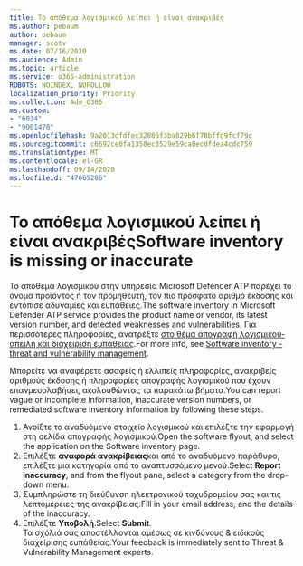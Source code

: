 ```yaml
---
title: Το απόθεμα λογισμικού λείπει ή είναι ανακριβές
ms.author: pebaum
author: pebaum
manager: scotv
ms.date: 07/16/2020
ms.audience: Admin
ms.topic: article
ms.service: o365-administration
ROBOTS: NOINDEX, NOFOLLOW
localization_priority: Priority
ms.collection: Adm_O365
ms.custom:
- "6034"
- "9001470"
ms.openlocfilehash: 9a2013dfdfec32086f3ba029b6f78bffd9fcf79c
ms.sourcegitcommit: c6692ce0fa1358ec3529e59ca0ecdfdea4cdc759
ms.translationtype: MT
ms.contentlocale: el-GR
ms.lasthandoff: 09/14/2020
ms.locfileid: "47665286"
---
```

# <a name="software-inventory-is-missing-or-inaccurate"></a><span data-ttu-id="aedd2-102">Το απόθεμα λογισμικού λείπει ή είναι ανακριβές</span><span class="sxs-lookup"><span data-stu-id="aedd2-102">Software inventory is missing or inaccurate</span></span>

<span data-ttu-id="aedd2-103">Το απόθεμα λογισμικού στην υπηρεσία Microsoft Defender ATP παρέχει το όνομα προϊόντος ή τον προμηθευτή, τον πιο πρόσφατο αριθμό έκδοσης και εντόπισε αδυναμίες και ευπάθειες.</span><span class="sxs-lookup"><span data-stu-id="aedd2-103">The software inventory in Microsoft Defender ATP service provides the product name or vendor, its latest version number, and detected weaknesses and vulnerabilities.</span></span> <span data-ttu-id="aedd2-104">Για περισσότερες πληροφορίες, ανατρέξτε [στο θέμα απογραφή λογισμικού-απειλή και διαχείριση ευπάθειας](https://docs.microsoft.com/windows/security/threat-protection/microsoft-defender-atp/tvm-software-inventory).</span><span class="sxs-lookup"><span data-stu-id="aedd2-104">For more info, see [Software inventory - threat and vulnerability management](https://docs.microsoft.com/windows/security/threat-protection/microsoft-defender-atp/tvm-software-inventory).</span></span>

<span data-ttu-id="aedd2-105">Μπορείτε να αναφέρετε ασαφείς ή ελλιπείς πληροφορίες, ανακριβείς αριθμούς έκδοσης ή πληροφορίες απογραφής λογισμικού που έχουν επανμεσολαβήσει, ακολουθώντας τα παρακάτω βήματα.</span><span class="sxs-lookup"><span data-stu-id="aedd2-105">You can report vague or incomplete information, inaccurate version numbers, or remediated software inventory information by following these steps.</span></span>  

1. <span data-ttu-id="aedd2-106">Ανοίξτε το αναδυόμενο στοιχείο λογισμικού και επιλέξτε την εφαρμογή στη σελίδα απογραφής λογισμικού.</span><span class="sxs-lookup"><span data-stu-id="aedd2-106">Open the software flyout, and select the application on the Software inventory page.</span></span>
2. <span data-ttu-id="aedd2-107">Επιλέξτε **αναφορά ανακρίβειας**και από το αναδυόμενο παράθυρο, επιλέξτε μια κατηγορία από το αναπτυσσόμενο μενού.</span><span class="sxs-lookup"><span data-stu-id="aedd2-107">Select **Report inaccuracy**, and from the flyout pane, select a category from the drop-down menu.</span></span>
3. <span data-ttu-id="aedd2-108">Συμπληρώστε τη διεύθυνση ηλεκτρονικού ταχυδρομείου σας και τις λεπτομέρειες της ανακρίβειας.</span><span class="sxs-lookup"><span data-stu-id="aedd2-108">Fill in your email address, and the details of the inaccuracy.</span></span>
4. <span data-ttu-id="aedd2-109">Επιλέξτε **Υποβολή**.</span><span class="sxs-lookup"><span data-stu-id="aedd2-109">Select **Submit**.</span></span></br>
    <span data-ttu-id="aedd2-110">Τα σχόλιά σας αποστέλλονται αμέσως σε κινδύνους & ειδικούς διαχείρισης ευπάθειας.</span><span class="sxs-lookup"><span data-stu-id="aedd2-110">Your feedback is immediately sent to Threat & Vulnerability Management experts.</span></span>